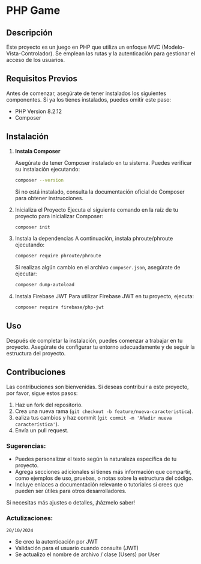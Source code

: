 # PHP Game

## Descripción

Este proyecto es un juego en PHP que utiliza un enfoque MVC (Modelo-Vista-Controlador). Se emplean las rutas y la autenticación para gestionar el acceso de los usuarios.

## Requisitos Previos

Antes de comenzar, asegúrate de tener instalados los siguientes componentes. Si ya los tienes instalados, puedes omitir este paso:

- PHP Version 8.2.12
- Composer

## Instalación

1. **Instala Composer**

   Asegúrate de tener Composer instalado en tu sistema. Puedes verificar su instalación ejecutando:

    ```bash
    composer --version
    ```
    Si no está instalado, consulta la documentación oficial de Composer para obtener instrucciones.
2. Inicializa el Proyecto
    Ejecuta el siguiente comando en la raíz de tu proyecto para inicializar Composer:

    ```bash
    composer init
    ```
3. Instala la dependencias
    A continuación, instala phroute/phroute ejecutando:
    ```bash
    composer require phroute/phroute
    ```
    Si realizas algún cambio en el archivo `composer.json`, asegúrate de ejecutar:
    ```bash
    composer dump-autoload
    ```
4. Instala Firebase JWT
    Para utilizar Firebase JWT en tu proyecto, ejecuta:
    ```bash
    composer require firebase/php-jwt
    ```
## Uso
Después de completar la instalación, puedes comenzar a trabajar en tu proyecto. Asegúrate de configurar tu entorno adecuadamente y de seguir la estructura del proyecto.

## Contribuciones
Las contribuciones son bienvenidas. Si deseas contribuir a este proyecto, por favor, sigue estos pasos:
1. Haz un fork del repositorio.
2. Crea una nueva rama (`git checkout -b feature/nueva-caracteristica`).
3. ealiza tus cambios y haz commit (`git commit -m 'Añadir nueva característica'`).
4. Envía un pull request.


### Sugerencias:

- Puedes personalizar el texto según la naturaleza específica de tu proyecto.
- Agrega secciones adicionales si tienes más información que compartir, como ejemplos de uso, pruebas, o notas sobre la estructura del código.
- Incluye enlaces a documentación relevante o tutoriales si crees que pueden ser útiles para otros desarrolladores.

Si necesitas más ajustes o detalles, ¡házmelo saber!


### Actulizaciones:
`20/10/2024`
- Se creo la autenticación por JWT
- Validación para el usuario cuando consulte (JWT)
- Se actualizo el nombre de archivo / clase (Users) por User
